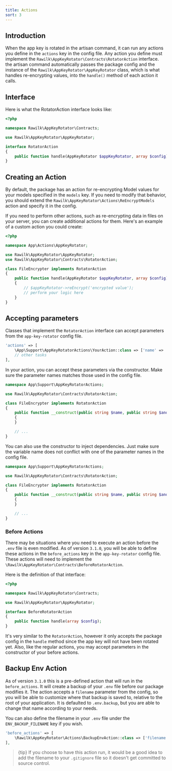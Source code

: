 ```yaml
---
title: Actions
sort: 3
---
```


## Introduction

When the app key is rotated in the artisan command, it can run any actions you define in the `actions` key in the config file.
Any action you define must implement the `Rawilk\AppKeyRotator\Contracts\RotatorAction` interface. the artisan command automatically
passes the package config and the instance of the `Rawilk\AppKeyRotator\AppKeyRotator` class, which is what handles re-encrypting values,
into the `handle()` method of each action it calls.

## Interface

Here is what the RotatorAction interface looks like:

```php
<?php

namespace Rawilk\AppKeyRotator\Contracts;

use Rawilk\AppKeyRotator\AppKeyRotator;

interface RotatorAction
{
    public function handle(AppKeyRotator $appKeyRotator, array $config);
}
```

## Creating an Action

By default, the package has an action for re-encrypting Model values for your models specified in the `models` key.
If you need to modify that behavior, you should extend the `Rawilk\AppKeyRotator\Actions\ReEncryptModels` action and specify it in the config.

If you need to perform other actions, such as re-encrypting data in files on your server, you can create additional actions for them.
Here's an example of a custom action you could create:

```php
<?php

namespace App\Actions\AppKeyRotator;

use Rawilk\AppKeyRotator\AppKeyRotator;
use Rawilk\AppKeyRotator\Contracts\RotatorAction;

class FileEncrypter implements RotatorAction
{
    public function handle(AppKeyRotator $appKeyRotator, array $config): void
    {
        // $appKeyRotator->reEncrypt('encrypted value');
        // perform your logic here
    }
}
```

## Accepting parameters

Classes that implement the `RotatorAction` interface can accept parameters from the `app-key-rotator` config file.

```php
'actions' => [
    \App\Support\AppKeyRotatorActions\YourAction::class => ['name' => 'value', 'anotherName' => 'value'],
    // other tasks
],
```

In your action, you can accept these parameters via the constructor. Make sure the parameter names matches those used in the config file.

```php
namespace App\Support\AppKeyRotatorActions;

use Rawilk\AppKeyRotator\Contracts\RotatorAction;

class FileEncrypter implements RotatorAction
{
    public function __construct(public string $name, public string $anotherName)
    {
    }

    // ...
}
```

You can also use the constructor to inject dependencies. Just make sure the variable name does not conflict with one of the parameter names in the config file.

```php
namespace App\Support\AppKeyRotatorActions;

use Rawilk\AppKeyRotator\Contracts\RotatorAction;

class FileEncrypter implements RotatorAction
{
    public function __construct(public string $name, public string $anotherName, public MyDependency $myDependency)
    {
    }

    // ...
}
```

### Before Actions

There may be situations where you need to execute an action before the `.env` file is even modified. As of version `3.1.0`, you will be able to define these actions
in the `before_actions` key in the `app-key-rotator` config file. These actions will need to implement the `\Rawilk\AppKeyRotator\Contracts\BeforeRotatorAction`.

Here is the definition of that interface:

```php
<?php

namespace Rawilk\AppKeyRotator\Contracts;

use Rawilk\AppKeyRotator\AppKeyRotator;

interface BeforeRotatorAction
{
    public function handle(array $config);
}
```

It's very similar to the `RotatorAction`, however it only accepts the package config in the `handle` method since the app key will not have been rotated yet. Also, like the regular actions, you may accept parameters in the constructor of your before actions.

## Backup Env Action
As of version `3.1.0` this is a pre-defined action that will run in the `before_actions`. It will create a backup of your `.env` file before our package modifies it. The action accepts a `filename` parameter from the config, so you will be able to customize where that backup is saved to, relative to the root of your application. It is defaulted to `.env.backup`, but you are able to change that name according to your needs.

You can also define the filename in your `.env` file under the `ENV_BACKUP_FILENAME` key if you wish.

```php
'before_actions' => [
    \Rawilk\AppKeyRotator\Actions\BackupEnvAction::class => ['filename' => env('ENV_BACKUP_FILENAME', '.env.backup')],
],
```

> {tip} If you choose to have this action run, it would be a good idea to add the filename to your `.gitignore` file so it doesn't get committed to source control.
